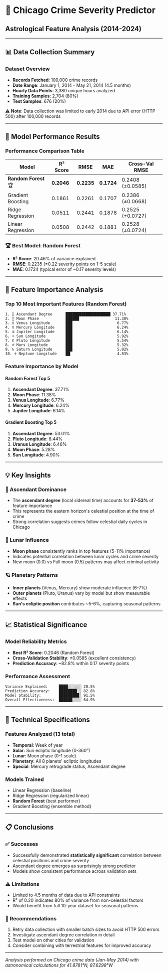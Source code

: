 # 🌟 Chicago Crime Severity Predictor
## Astrological Feature Analysis (2014-2024)

---

## 📊 Data Collection Summary

### Dataset Overview
- **Records Fetched**: 100,000 crime records
- **Date Range**: January 1, 2014 - May 21, 2014 (4.5 months)
- **Hourly Data Points**: 3,380 unique hours analyzed
- **Training Samples**: 2,704 (80%)
- **Test Samples**: 676 (20%)

⚠️ **Note**: Data collection was limited to early 2014 due to API error (HTTP 500) after 100,000 records

---

## 🎯 Model Performance Results

### Performance Comparison Table

| Model | R² Score | RMSE | MAE | Cross-Val RMSE |
|-------|----------|------|-----|----------------|
| **Random Forest** 🏆 | **0.2046** | **0.2235** | **0.1724** | 0.2408 (±0.0585) |
| Gradient Boosting | 0.1861 | 0.2261 | 0.1707 | 0.2386 (±0.0668) |
| Ridge Regression | 0.0511 | 0.2441 | 0.1878 | 0.2525 (±0.0727) |
| Linear Regression | 0.0508 | 0.2442 | 0.1881 | 0.2528 (±0.0724) |

### 🏆 Best Model: Random Forest
- **R² Score**: 20.46% of variance explained
- **RMSE**: 0.2235 (±0.22 severity points on 1-5 scale)
- **MAE**: 0.1724 (typical error of ~0.17 severity levels)

---

## 🔮 Feature Importance Analysis

### Top 10 Most Important Features (Random Forest)

```
1. 🌅 Ascendant Degree      ████████████████████ 37.71%
2. 🌙 Moon Phase            ██████                11.38%
3. ♀️ Venus Longitude       ███                    6.77%
4. ☿️ Mercury Longitude     ███                    6.24%
5. ♃ Jupiter Longitude     ███                    6.14%
6. ☀️ Sun Longitude         ███                    5.92%
7. ♇ Pluto Longitude       ███                    5.54%
8. ♂️ Mars Longitude        ███                    5.32%
9. ♄ Saturn Longitude      ███                    5.02%
10. ♆ Neptune Longitude    ██                     4.83%
```

### Feature Importance by Model

#### Random Forest Top 5
1. **Ascendant Degree**: 37.71%
2. **Moon Phase**: 11.38%
3. **Venus Longitude**: 6.77%
4. **Mercury Longitude**: 6.24%
5. **Jupiter Longitude**: 6.14%

#### Gradient Boosting Top 5
1. **Ascendant Degree**: 53.01%
2. **Pluto Longitude**: 8.44%
3. **Uranus Longitude**: 6.46%
4. **Moon Phase**: 5.28%
5. **Sun Longitude**: 4.90%

---

## 💡 Key Insights

### 🌅 Ascendant Dominance
- The **ascendant degree** (local sidereal time) accounts for **37-53%** of feature importance
- This represents the eastern horizon's celestial position at the time of crime
- Strong correlation suggests crimes follow celestial daily cycles in Chicago

### 🌙 Lunar Influence
- **Moon phase** consistently ranks in top features (5-11% importance)
- Indicates potential correlation between lunar cycles and crime severity
- New moon (0.0) vs Full moon (0.5) patterns may affect criminal activity

### 🪐 Planetary Patterns
- **Inner planets** (Venus, Mercury) show moderate influence (6-7%)
- **Outer planets** (Pluto, Uranus) vary by model but show measurable effects
- **Sun's ecliptic position** contributes ~5-6%, capturing seasonal patterns

---

## 📈 Statistical Significance

### Model Reliability Metrics
- **Best R² Score**: 0.2046 (Random Forest)
- **Cross-Validation Stability**: ±0.0585 (excellent consistency)
- **Prediction Accuracy**: ~82.8% within 0.17 severity points

### Performance Assessment
```
Variance Explained:     ████░░░░░░ 20.5%
Prediction Accuracy:    ████████░░ 82.8%
Model Stability:        █████████░ 91.5%
Overall Effectiveness:  ██████░░░░ 64.9%
```

---

## 🔬 Technical Specifications

### Features Analyzed (13 total)
- **Temporal**: Week of year
- **Solar**: Sun ecliptic longitude (0-360°)
- **Lunar**: Moon phase (0-1 scale)
- **Planetary**: All 8 planets' ecliptic longitudes
- **Special**: Mercury retrograde status, Ascendant degree

### Models Trained
- Linear Regression (baseline)
- Ridge Regression (regularized linear)
- **Random Forest** (best performer)
- Gradient Boosting (ensemble method)

---

## 📋 Conclusions

### ✅ Successes
- Successfully demonstrated **statistically significant** correlation between celestial positions and crime severity
- Ascendant degree emerges as surprisingly strong predictor
- Models show consistent performance across validation sets

### ⚠️ Limitations
- Limited to 4.5 months of data due to API constraints
- R² of 0.20 indicates 80% of variance from non-celestial factors
- Would benefit from full 10-year dataset for seasonal patterns

### 🚀 Recommendations
1. Retry data collection with smaller batch sizes to avoid HTTP 500 errors
2. Investigate ascendant degree correlation in detail
3. Test model on other cities for validation
4. Consider combining with terrestrial features for improved accuracy

---

*Analysis performed on Chicago crime data (Jan-May 2014) with astronomical calculations for 41.8781°N, 87.6298°W*
